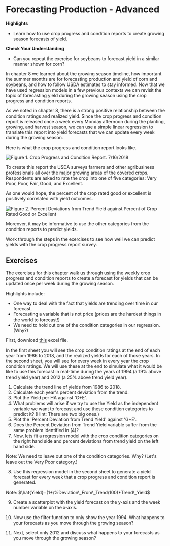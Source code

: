# Forecasting Production - Advanced

**Highlights**

  + Learn how to use crop progress and condition reports to create growing season forecasts of yield. 
 
  
**Check Your Understanding**

  + Can you repeat the exercise for soybeans to forecast yield in a similar manner shown for corn?
  
In chapter 8 we learned about the growing season timeline, how important the summer months are for forecasting production and yield of corn and soybeans, and how to follow USDA estimates to stay informed. Now that we have used regression models in a few previous contexts we can revisit the topic of forecasting yield during the growing season using the crop progress and condition reports. 

As we noted in chapter 8, there is a strong positive relationship between the condition ratings and realized yield. Since the crop progress and condition report is released once a week every Monday afternoon during the planting, growing, and harvest season, we can use a simple linear regression to translate this report into yield forecasts that we can update every week during the growing season. 

Here is what the crop progress and condition report looks like. 

![Figure 1. Crop Progress and Condition Report. 7/16/2018](images\cropprogress.png)


To create this report the USDA surveys farmers and other agribusiness professionals all over the major growing areas of the covered crops. Respondents are asked to rate the crop into one of five categories: Very Poor, Poor, Fair, Good, and Excellent. 

As one would hope, the percent of the crop rated good or excellent is positively correlated with yield outcomes. 

![Figure 2. Percent Deviations from Trend Yield against Percent of Crop Rated Good or Excellent](Excel-files\yied-forecast-advanced_files\image001.png)

Moreover, it may be informative to use the other categories from the condition reports to predict yields. 

Work through the steps in the exercises to see how well we can predict yields with the crop progress report survey. 


## Exercises 

The exercises for this chapter walk us through using the weekly crop progress and condition reports to create a forecast for yields that can be updated once per week during the growing season. 

Highlights include:

+ One way to deal with the fact that yields are trending over time in our forecast.
+ Forecasting a variable that is not price (prices are the hardest things in the world to forecast!)
+ We need to hold out one of the condition categories in our regression. (Why?)
    
    
First, download [this](Excel-files\yied-forecast-advanced.xlsx) excel file. 

In the first sheet you will see the crop condition ratings at the end of each year from 1986 to 2018, and the realized yields for each of those years. In the second sheet, you will see for every week in every year the crop condition ratings. We will use these at the end to simulate what it would be like to use this forecast in real-time during the years of 1994 (a 19% above trend yield year) and 2012 (a 25% above trend yield year).

1. Calculate the trend line of yields from 1986 to 2018. 
2. Calculate each year's percent deviation from the trend. 
3. Plot the Yield per HA against 'G+E'. 
4. What problems will arise if we try to use the Yield as the independent variable we want to forecast and use these condition categories to predict it? (Hint: There are two big ones.)
5. Plot the 'Percent Deviation from Trend Yield' against 'G+E'. 
6. Does the Percent Deviation from Trend Yield variable suffer from the same problem identified in (4)?
7. Now, lets fit a regression model with the crop condition categories on the right hand side and percent deviations from trend yield on the left hand side. 

Note: We need to leave out one of the condition categories. Why? (Let's leave out the Very Poor category.)

8. Use this regression model in the second sheet to generate a yield forecast for every week that a crop progress and condition report is generated. 

Note: $\hat{Yield}=(1+\%Deviation\_From\_Trend/100)*Trend\_Yield$

9. Create a scatterplot with the yield forecast on the y-axis and the week number variable on the x-axis. 

10. Now use the filter function to only show the year 1994. What happens to your forecasts as you move through the growing season?

11. Next, select only 2012  and discuss what happens to your forecasts as you move through the growing season?









